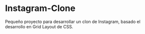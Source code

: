 # Instagram-Clone
Pequeño proyecto para desarrollar un clon de Instagram, basado el desarrollo en Grid Layout de CSS.

